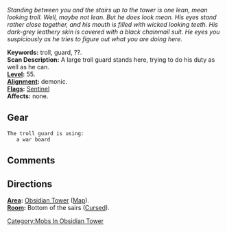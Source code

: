*Standing between you and the stairs up to the tower is one lean, mean
looking troll. Well, maybe not lean. But he does look mean. His eyes
stand rather close together, and his mouth is filled with wicked looking
teeth. His dark-grey leathery skin is covered with a black chainmail
suit. He eyes you suspiciously as he tries to figure out what you are
doing here.*

**Keywords:** troll, guard, ??.  
**Scan Description:** A large troll guard stands here, trying to do his
duty as well as he can.  
**[Level](Level.md "wikilink"):** 55.  
**[Alignment](Alignment.md "wikilink"):** demonic.  
**[Flags](:Category:_Mob_Types.md "wikilink"):**
[Sentinel](Sentinel_Mobs.md "wikilink")  
**Affects:** none.  

## Gear

`The troll guard is using:`  
<held in offhand>`   a war board`

## Comments

## Directions

**[Area](:Category:_Areas.md "wikilink"):** [Obsidian
Tower](:Category:Obsidian_Tower.md "wikilink")
([Map](Obsidian_Tower_Map.md "wikilink")).  
**[Room](:Category:_Rooms.md "wikilink"):** Bottom of the sairs
([Cursed](Cursed_Rooms.md "wikilink")).  

[Category:Mobs In Obsidian
Tower](Category:Mobs_In_Obsidian_Tower "wikilink")

